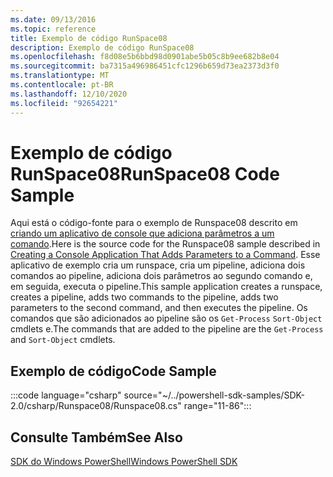 ```yaml
---
ms.date: 09/13/2016
ms.topic: reference
title: Exemplo de código RunSpace08
description: Exemplo de código RunSpace08
ms.openlocfilehash: f8d08e5b6bbd98d0901abe5b05c8b9ee682b8e04
ms.sourcegitcommit: ba7315a496986451cfc1296b659d73ea2373d3f0
ms.translationtype: MT
ms.contentlocale: pt-BR
ms.lasthandoff: 12/10/2020
ms.locfileid: "92654221"
---
```

# <a name="runspace08-code-sample"></a><span data-ttu-id="2d2e1-103">Exemplo de código RunSpace08</span><span class="sxs-lookup"><span data-stu-id="2d2e1-103">RunSpace08 Code Sample</span></span>

<span data-ttu-id="2d2e1-104">Aqui está o código-fonte para o exemplo de Runspace08 descrito em [criando um aplicativo de console que adiciona parâmetros a um comando](https://msdn.microsoft.com/848b2b46-60f1-4a86-b448-cfc7c0cccfba).</span><span class="sxs-lookup"><span data-stu-id="2d2e1-104">Here is the source code for the Runspace08 sample described in [Creating a Console Application That Adds Parameters to a Command](https://msdn.microsoft.com/848b2b46-60f1-4a86-b448-cfc7c0cccfba).</span></span>
<span data-ttu-id="2d2e1-105">Esse aplicativo de exemplo cria um runspace, cria um pipeline, adiciona dois comandos ao pipeline, adiciona dois parâmetros ao segundo comando e, em seguida, executa o pipeline.</span><span class="sxs-lookup"><span data-stu-id="2d2e1-105">This sample application creates a runspace, creates a pipeline, adds two commands to the pipeline, adds two parameters to the second command, and then executes the pipeline.</span></span> <span data-ttu-id="2d2e1-106">Os comandos que são adicionados ao pipeline são os `Get-Process` `Sort-Object` cmdlets e.</span><span class="sxs-lookup"><span data-stu-id="2d2e1-106">The commands that are added to the pipeline are the `Get-Process` and `Sort-Object` cmdlets.</span></span>

## <a name="code-sample"></a><span data-ttu-id="2d2e1-107">Exemplo de código</span><span class="sxs-lookup"><span data-stu-id="2d2e1-107">Code Sample</span></span>

:::code language="csharp" source="~/../powershell-sdk-samples/SDK-2.0/csharp/Runspace08/Runspace08.cs" range="11-86":::

## <a name="see-also"></a><span data-ttu-id="2d2e1-108">Consulte Também</span><span class="sxs-lookup"><span data-stu-id="2d2e1-108">See Also</span></span>

[<span data-ttu-id="2d2e1-109">SDK do Windows PowerShell</span><span class="sxs-lookup"><span data-stu-id="2d2e1-109">Windows PowerShell SDK</span></span>](../windows-powershell-reference.md)
